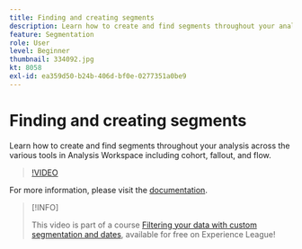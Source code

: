 ```yaml
---
title: Finding and creating segments
description: Learn how to create and find segments throughout your analysis across the various tools in Analysis Workspace including cohort, fallout, and flow.
feature: Segmentation
role: User
level: Beginner
thumbnail: 334092.jpg
kt: 8058
exl-id: ea359d50-b24b-406d-bf0e-0277351a0be9
---
```

# Finding and creating segments

Learn how to create and find segments throughout your analysis across the various tools in Analysis Workspace including cohort, fallout, and flow.

>[!VIDEO](https://video.tv.adobe.com/v/334092/?quality=12&learn=on)

For more information, please visit the [documentation](https://experienceleague.adobe.com/docs/analytics/components/segmentation/segmentation-workflow/seg-workflow.html?lang=en).

>[!INFO]
>
> This video is part of a course [Filtering your data with custom segmentation and dates](https://experienceleague.adobe.com/?recommended=Analytics-U-1-2021.1.filterdata), available for free on Experience League!
